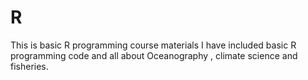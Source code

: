 # R
This is basic R programming course materials
I have included basic R programming code and 
all about Oceanography , climate science and fisheries.
